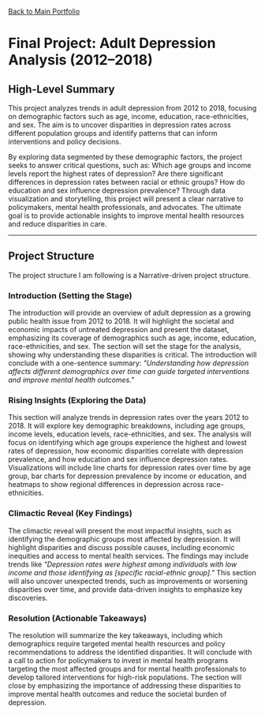 [Back to Main Portfolio](README.md)
# Final Project: Adult Depression Analysis (2012–2018)

## High-Level Summary

This project analyzes trends in adult depression from 2012 to 2018, focusing on demographic factors such as age, income, education, race-ethnicities, and sex. The aim is to uncover disparities in depression rates across different population groups and identify patterns that can inform interventions and policy decisions.

By exploring data segmented by these demographic factors, the project seeks to answer critical questions, such as: Which age groups and income levels report the highest rates of depression? Are there significant differences in depression rates between racial or ethnic groups? How do education and sex influence depression prevalence? Through data visualization and storytelling, this project will present a clear narrative to policymakers, mental health professionals, and advocates. The ultimate goal is to provide actionable insights to improve mental health resources and reduce disparities in care.

---

## Project Structure

The project structure I am following is a Narrative-driven project structure.
### **Introduction (Setting the Stage)**

The introduction will provide an overview of adult depression as a growing public health issue from 2012 to 2018. It will highlight the societal and economic impacts of untreated depression and present the dataset, emphasizing its coverage of demographics such as age, income, education, race-ethnicities, and sex. The section will set the stage for the analysis, showing why understanding these disparities is critical. The introduction will conclude with a one-sentence summary: *"Understanding how depression affects different demographics over time can guide targeted interventions and improve mental health outcomes."*

### **Rising Insights (Exploring the Data)**

This section will analyze trends in depression rates over the years 2012 to 2018. It will explore key demographic breakdowns, including age groups, income levels, education levels, race-ethnicities, and sex. The analysis will focus on identifying which age groups experience the highest and lowest rates of depression, how economic disparities correlate with depression prevalence, and how education and sex influence depression rates. Visualizations will include line charts for depression rates over time by age group, bar charts for depression prevalence by income or education, and heatmaps to show regional differences in depression across race-ethnicities.

### **Climactic Reveal (Key Findings)**

The climactic reveal will present the most impactful insights, such as identifying the demographic groups most affected by depression. It will highlight disparities and discuss possible causes, including economic inequities and access to mental health services. The findings may include trends like *"Depression rates were highest among individuals with low income and those identifying as [specific racial-ethnic group]."* This section will also uncover unexpected trends, such as improvements or worsening disparities over time, and provide data-driven insights to emphasize key discoveries.

### **Resolution (Actionable Takeaways)**

The resolution will summarize the key takeaways, including which demographics require targeted mental health resources and policy recommendations to address the identified disparities. It will conclude with a call to action for policymakers to invest in mental health programs targeting the most affected groups and for mental health professionals to develop tailored interventions for high-risk populations. The section will close by emphasizing the importance of addressing these disparities to improve mental health outcomes and reduce the societal burden of depression.
